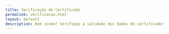 ```yaml
---
title: Verificação de Certificado
permalink: verificacao.html
layout: default
description: Bem vindo! Verifique a validade dos dados do certificado!
---
```




<html><head>    
    <script type="text/javascript">
    	function httpGet(range) {
    		var theUrl = "https://docs.google.com/spreadsheets/d/1uSAoq6YB6vYt7urYJPBcj3QfTQ57K-FnXzp0dBwj0OM/pubhtml?gid=0&single=true&range=".concat(range);
            var xmlHttp = new XMLHttpRequest();
            xmlHttp.open( "GET", theUrl, false ); // false for synchronous request
            xmlHttp.send( null );
            return xmlHttp.responseText;
        };
        
        function getCPF(line) {
                return httpGet("A".concat(line)).split('class="softmerge-inner"')[1].split(">")[1].split("<")[0];
        };
        
        function getName(line) {
                return httpGet("B".concat(line)).split('class="s0"')[1].split(">")[1].split("<")[0];
        };
        
        function getNum(line) {
                return httpGet("D".concat(line)).split('class="s0"')[1].split(">")[1].split("<")[0];
        };
        
        function getTime(line) {
                return httpGet("E".concat(line)).split('class="s0"')[1].split(">")[1].split("<")[0];
        };
        
        function getSubj(line) {
                return httpGet("C".concat(line)).split('class="softmerge-inner"')[1].split(">")[1].split("<")[0];
        };
    	
    	function search(){
    		var url = window.location.href;
    		var line = url.split("line=")[1].split("&")[0];
    		var cpf = url.split("cpf=")[1].split("&")[0];
    		var doc_cpf = getCPF(line);
    		if(cpf!=doc_cpf) {
    			document.getElementById("cpf").innerHTML = "<h1>ERRO: dados inválids</h1>";    
                document.getElementById("nome").innerHTML = "";    
                document.getElementById("num").innerHTML = "";    
                document.getElementById("tempo").innerHTML = "";    
                document.getElementById("assuntost").innerHTML = "";    							return;
    		}
    		var nome = getName(line);
    		var num = getNum(line);
    		var tempo = getTime(line);
    		var assuntos = getSubj(line);
    		document.getElementById("nome").innerHTML += nome;    
    		document.getElementById("cpf").innerHTML += cpf;    
    		document.getElementById("num").innerHTML += num;    
    		document.getElementById("tempo").innerHTML += tempo;    
    		document.getElementById("assuntos").innerHTML += "<ul>";    
    		document.getElementById("assuntos").innerHTML += "<li>".concat(assuntos,"</li>");    
    		//for(var i=0; i<assuntos.length; i++)
    			//document.getElementById("assuntos").innerHTML += "<li>".concat(assuntos[i],";</li>"); 
    		document.getElementById("assuntos").innerHTML += "</ul>"; 
    	};
    </script>
  </head>
  <body onload="search();">
    <p id="nome" name="nome"><strong>NOME</strong>: </p>
    <p id="cpf" name="cpf"><strong>CPF</strong>: </p>
    <p id="num" name="num"><strong>NÚMERO DE MATERIAIS</strong>: </p>
    <p id="tempo" name="tempo"><strong>TEMPO DE TRABALHO</strong>: </p>
    <p id="assuntost" name="assuntost"><strong>ASSUNTOS</strong>: </p>
    <p id="assuntos" name="assuntos"></p>
</body></html>
